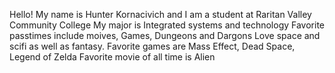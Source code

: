 Hello! My name is Hunter Kornacivich and I am a student at Raritan Valley Community College
My major is Integrated systems and technology
Favorite passtimes include moives, Games, Dungeons and Dargons
Love space and scifi as well as fantasy. 
Favorite games are Mass Effect, Dead Space, Legend of Zelda
Favorite movie of all time is Alien
